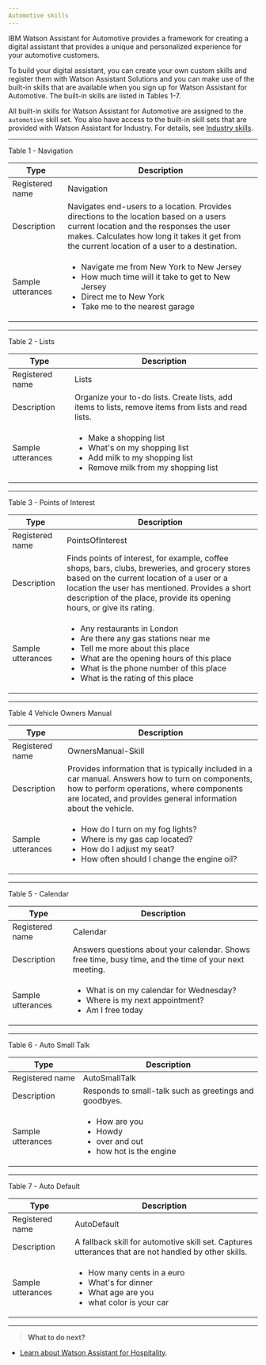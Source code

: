 ```yaml
---
Automotive skills
---
```

IBM Watson Assistant for Automotive provides a framework for creating a digital assistant that provides a unique and personalized experience for your automotive customers. 

To build your digital assistant, you can create your own custom skills and register them with Watson Assistant Solutions and you can make use of the built-in skills that are available when you sign up for Watson Assistant for Automotive.  The built-in skills are listed in Tables 1-7.

All built-in skills for Watson Assistant for Automotive are assigned to the `automotive` skill set.  You also have access to the built-in skill sets that are provided with Watson Assistant for Industry.  For details, see [Industry skills]({{site.baseurl}}/flavour/industry).

---

Table 1 - Navigation

Type | Description  |
--|--------------|
Registered name  | Navigation
Description | Navigates end-users to a location. Provides directions to the location based on a users current location and the responses the user makes.  Calculates how long it takes it get from the current location of a user to a destination.
Sample utterances | <ul><li>Navigate me from New York to New Jersey</li><li>How much time will it take to get to New Jersey</li><li>Direct me to New York</li><li>Take me to the nearest garage</li></ul>
---

Table 2 - Lists

Type | Description | 
--|--------------|
Registered name  | Lists
Description | Organize your to-do lists.  Create lists, add items to lists, remove items from lists and read lists.
Sample utterances | <ul><li>Make a shopping list</li><li>What's on my shopping list</li><li>Add milk to my shopping list</li><li>Remove milk from my shopping list</li></ul>
---

Table 3 - Points of Interest 

Type | Description |
--|--------------|
Registered name  | PointsOfInterest
Description | Finds points of interest, for example, coffee shops, bars, clubs, breweries, and grocery stores based on the current location of a user or a location the user has mentioned.  Provides a short description of the place, provide its opening hours, or give its rating.
Sample utterances | <ul><li>Any restaurants in London</li><li>Are there any gas stations near me</li><li>Tell me more about this place</li><li>What are the opening hours of this place</li><li>What is the phone number of this place</li><li>What is the rating of this place</li></ul>
---

Table 4 Vehicle Owners Manual

Type | Description | 
--|--------------|
Registered name | OwnersManual-Skill
Description | Provides information that is typically included in a car manual.  Answers how to turn on components, how to perform operations, where components are located, and provides general information about the vehicle.
Sample utterances | <ul><li>How do I turn on my fog lights? </li><li>Where is my gas cap located?</li><li>How do I adjust my seat?</li><li>How often should I change the engine oil?</li></ul>
---

Table 5 - Calendar

Type | Description |
--|--------------|
Registered name  | Calendar
Description | Answers questions about your calendar. Shows free time, busy time, and the time of your next meeting.
Sample utterances | <ul><li>What is on my calendar for Wednesday? </li><li>Where is my next appointment?</li><li>Am I free today</li></ul>
---

Table 6 - Auto Small Talk

Type | Description |
--|--------------|
Registered name  | AutoSmallTalk
Description | Responds to small-talk such as greetings and goodbyes.
Sample utterances | <ul><li>How are you </li><li>Howdy</li><li>over and out</li><li>how hot is the engine</li></ul>
---

Table 7 - Auto Default

Type | Description |
--|--------------|
Registered name  | AutoDefault
Description | A fallback skill for automotive skill set.  Captures utterances that are not handled by other skills.  
Sample utterances | <ul><li>How many cents in a euro </li><li>What's for dinner</li><li>What age are you</li><li>what color is your car</li></ul>
---

> **What to do next?**<br/>
* [Learn about Watson Assistant for Hospitality]({{site.baseurl}}/flavour/hospitality).
